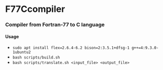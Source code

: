 # F77Ccompiler
### Compiler from Fortran-77 to C language
#### Usage
- `sudo apt install flex=2.6.4-6.2 bison=2:3.5.1+dfsg-1 g++=4:9.3.0-1ubuntu2`
- `bash scripts/build.sh`
- `bash scripts/translate.sh <input_file> <output_file>`